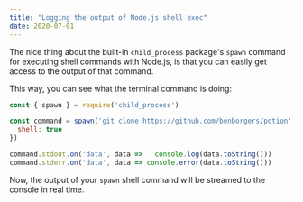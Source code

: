 ```yaml
---
title: "Logging the output of Node.js shell exec"
date: 2020-07-01
---
```

The nice thing about the built-in `child_process` package's `spawn` command for executing shell commands with Node.js, is that you can easily get access to the output of that command.

This way, you can see what the terminal command is doing:

```jsx
const { spawn } = require('child_process')

const command = spawn('git clone https://github.com/benborgers/potion', {
  shell: true
})

command.stdout.on('data', data =>   console.log(data.toString()))
command.stderr.on('data', data => console.error(data.toString()))
```

Now, the output of your `spawn` shell command will be streamed to the console in real time.
